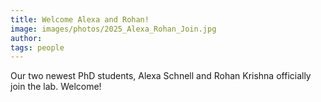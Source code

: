 ```yaml
---
title: Welcome Alexa and Rohan!
image: images/photos/2025_Alexa_Rohan_Join.jpg
author:
tags: people
---
```


Our two newest PhD students, Alexa Schnell and Rohan Krishna officially join the lab. Welcome!